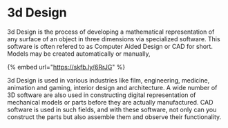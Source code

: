 # 3d Design

3d Design is the process of developing a mathematical representation of any surface of an object in three dimensions via specialized software. This software is often refered to as Computer Aided Design or CAD for short. Models may be created automatically or manually, 

{% embed url="https://skfb.ly/6RrJG" %}

3d Design is used in various industries like film, engineering, medicine, animation and gaming, interior design and architecture. A wide number of 3D software are also used in constructing digital representation of mechanical models or parts before they are actually manufactured. CAD software is used in such fields, and with these software, not only can you construct the parts but also assemble them and observe their functionality.

